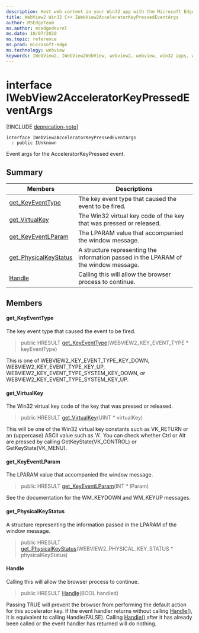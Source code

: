 ```yaml
---
description: Host web content in your Win32 app with the Microsoft Edge WebView2 control
title: WebView2 Win32 C++ IWebView2AcceleratorKeyPressedEventArgs
author: MSEdgeTeam
ms.author: msedgedevrel
ms.date: 10/07/2020
ms.topic: reference
ms.prod: microsoft-edge
ms.technology: webview
keywords: IWebView2, IWebView2WebView, webview2, webview, win32 apps, win32, edge
---
```


# interface IWebView2AcceleratorKeyPressedEventArgs 

[!INCLUDE [deprecation-note](../includes/deprecation-note.md)]

```
interface IWebView2AcceleratorKeyPressedEventArgs
  : public IUnknown
```

Event args for the AcceleratorKeyPressed event.

## Summary

 Members                        | Descriptions
--------------------------------|---------------------------------------------
[get_KeyEventType](#get_keyeventtype) | The key event type that caused the event to be fired.
[get_VirtualKey](#get_virtualkey) | The Win32 virtual key code of the key that was pressed or released.
[get_KeyEventLParam](#get_keyeventlparam) | The LPARAM value that accompanied the window message.
[get_PhysicalKeyStatus](#get_physicalkeystatus) | A structure representing the information passed in the LPARAM of the window message.
[Handle](#handle) | Calling this will allow the browser process to continue.

## Members

#### get_KeyEventType 

The key event type that caused the event to be fired.

> public HRESULT [get_KeyEventType](#get_keyeventtype)(WEBVIEW2_KEY_EVENT_TYPE * keyEventType)

This is one of WEBVIEW2_KEY_EVENT_TYPE_KEY_DOWN, WEBVIEW2_KEY_EVENT_TYPE_KEY_UP, WEBVIEW2_KEY_EVENT_TYPE_SYSTEM_KEY_DOWN, or WEBVIEW2_KEY_EVENT_TYPE_SYSTEM_KEY_UP.

#### get_VirtualKey 

The Win32 virtual key code of the key that was pressed or released.

> public HRESULT [get_VirtualKey](#get_virtualkey)(UINT * virtualKey)

This will be one of the Win32 virtual key constants such as VK_RETURN or an (uppercase) ASCII value such as 'A'. You can check whether Ctrl or Alt are pressed by calling GetKeyState(VK_CONTROL) or GetKeyState(VK_MENU).

#### get_KeyEventLParam 

The LPARAM value that accompanied the window message.

> public HRESULT [get_KeyEventLParam](#get_keyeventlparam)(INT * lParam)

See the documentation for the WM_KEYDOWN and WM_KEYUP messages.

#### get_PhysicalKeyStatus 

A structure representing the information passed in the LPARAM of the window message.

> public HRESULT [get_PhysicalKeyStatus](#get_physicalkeystatus)(WEBVIEW2_PHYSICAL_KEY_STATUS * physicalKeyStatus)

#### Handle 

Calling this will allow the browser process to continue.

> public HRESULT [Handle](#handle)(BOOL handled)

Passing TRUE will prevent the browser from performing the default action for this accelerator key. If the event handler returns without calling [Handle()](#handle), it is equivalent to calling Handle(FALSE). Calling [Handle()](#handle) after it has already been called or the event handler has returned will do nothing.

